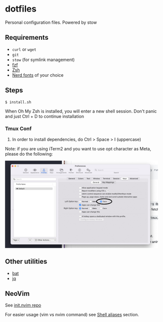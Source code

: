 # dotfiles

Personal configuration files. Powered by stow

## Requirements

- `curl` or `wget`
- `git`
- `stow` (for symlink management)
- [fzf](https://github.com/junegunn/fzf#installation)
- [Zsh](https://github.com/ohmyzsh/ohmyzsh/wiki/Installing-ZSH)
- [Nerd fonts](https://www.nerdfonts.com/font-downloads) of your choice

## Steps

```shell
$ install.sh
```

When Oh My Zsh is installed, you will enter a new shell session. Don't panic and just Ctrl + D to continue installation

### Tmux Conf

1. In order to install dependencies, do Ctrl > Space > I (uppercase)

Note: if you are using iTerm2 and you want to use opt character as Meta, please do the following:

![opt-as-meta-iterm2](images/opt-as-meta-iterm2.png)

## Other utilities

- [bat](https://github.com/sharkdp/bat#installation)
- [jq](https://github.com/stedolan/jq)

## NeoVim

See [init.nvim repo](https://github.com/soutoner/init.nvim)

For easier usage (vim vs nvim command) see [Shell aliases](#shell-aliases) section.
